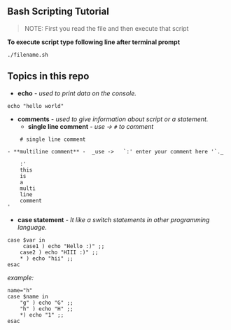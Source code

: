 ## Bash Scripting Tutorial

> NOTE: First you read the file and then execute that script

**To execute script type following line after terminal prompt** 

`./filename.sh`



## Topics in this repo

- **echo** - _used to print data on the console._
```
echo "hello world"
```
- **comments** - _used to give information about script or a statement._
	- **single line comment** - _use ->  `#` to comment_
```
	# single line comment 
```

	- **multiline comment** -  _use ->   `:' enter your comment here '`._

```	
	:' 
	this
	is 
	a 
	multi 
	line 
	comment
'
```
-  **case statement** - _It like a switch statements in other programming language._
```
case $var in 
	 case1 ) echo "Hello :)" ;;
	case2 ) echo "HIII :)" ;;
	* ) echo "hii" ;;
esac
```
_example:_
```
name="h"
case $name in
	"g" ) echo "G" ;;
	"h" ) echo "H" ;;
	*) echo "1" ;;
esac
```
